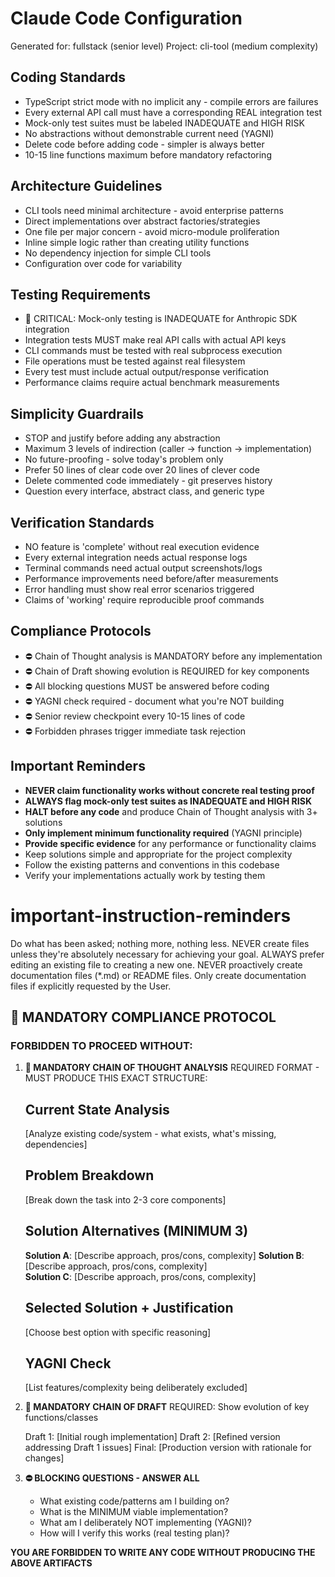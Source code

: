 # Claude Code Configuration

Generated for: fullstack (senior level)
Project: cli-tool (medium complexity)

## Coding Standards

- TypeScript strict mode with no implicit any - compile errors are failures
- Every external API call must have a corresponding REAL integration test
- Mock-only test suites must be labeled INADEQUATE and HIGH RISK
- No abstractions without demonstrable current need (YAGNI)
- Delete code before adding code - simpler is always better
- 10-15 line functions maximum before mandatory refactoring

## Architecture Guidelines  

- CLI tools need minimal architecture - avoid enterprise patterns
- Direct implementations over abstract factories/strategies
- One file per major concern - avoid micro-module proliferation
- Inline simple logic rather than creating utility functions
- No dependency injection for simple CLI tools
- Configuration over code for variability

## Testing Requirements

- 🚨 CRITICAL: Mock-only testing is INADEQUATE for Anthropic SDK integration
- Integration tests MUST make real API calls with actual API keys
- CLI commands must be tested with real subprocess execution
- File operations must be tested against real filesystem
- Every test must include actual output/response verification
- Performance claims require actual benchmark measurements

## Simplicity Guardrails

- STOP and justify before adding any abstraction
- Maximum 3 levels of indirection (caller → function → implementation)
- No future-proofing - solve today's problem only
- Prefer 50 lines of clear code over 20 lines of clever code
- Delete commented code immediately - git preserves history
- Question every interface, abstract class, and generic type

## Verification Standards

- NO feature is 'complete' without real execution evidence
- Every external integration needs actual response logs
- Terminal commands need actual output screenshots/logs
- Performance improvements need before/after measurements
- Error handling must show real error scenarios triggered
- Claims of 'working' require reproducible proof commands

## Compliance Protocols

- ⛔ Chain of Thought analysis is MANDATORY before any implementation
- ⛔ Chain of Draft showing evolution is REQUIRED for key components
- ⛔ All blocking questions MUST be answered before coding
- ⛔ YAGNI check required - document what you're NOT building
- ⛔ Senior review checkpoint every 10-15 lines of code
- ⛔ Forbidden phrases trigger immediate task rejection

## Important Reminders

- **NEVER claim functionality works without concrete real testing proof**
- **ALWAYS flag mock-only test suites as INADEQUATE and HIGH RISK**  
- **HALT before any code** and produce Chain of Thought analysis with 3+ solutions
- **Only implement minimum functionality required** (YAGNI principle)
- **Provide specific evidence** for any performance or functionality claims
- Keep solutions simple and appropriate for the project complexity
- Follow the existing patterns and conventions in this codebase
- Verify your implementations actually work by testing them

# important-instruction-reminders
Do what has been asked; nothing more, nothing less.
NEVER create files unless they're absolutely necessary for achieving your goal.
ALWAYS prefer editing an existing file to creating a new one.
NEVER proactively create documentation files (*.md) or README files. Only create documentation files if explicitly requested by the User.

## 🛑 MANDATORY COMPLIANCE PROTOCOL

### FORBIDDEN TO PROCEED WITHOUT:

1. **🧠 MANDATORY CHAIN OF THOUGHT ANALYSIS**
   REQUIRED FORMAT - MUST PRODUCE THIS EXACT STRUCTURE:

   ## Current State Analysis
   [Analyze existing code/system - what exists, what's missing, dependencies]

   ## Problem Breakdown  
   [Break down the task into 2-3 core components]

   ## Solution Alternatives (MINIMUM 3)
   **Solution A**: [Describe approach, pros/cons, complexity]
   **Solution B**: [Describe approach, pros/cons, complexity]  
   **Solution C**: [Describe approach, pros/cons, complexity]

   ## Selected Solution + Justification
   [Choose best option with specific reasoning]

   ## YAGNI Check
   [List features/complexity being deliberately excluded]

2. **📝 MANDATORY CHAIN OF DRAFT**
   REQUIRED: Show evolution of key functions/classes
   
   Draft 1: [Initial rough implementation]
   Draft 2: [Refined version addressing Draft 1 issues] 
   Final:   [Production version with rationale for changes]

3. **⛔ BLOCKING QUESTIONS - ANSWER ALL**
   - What existing code/patterns am I building on?
   - What is the MINIMUM viable implementation?
   - What am I deliberately NOT implementing (YAGNI)?
   - How will I verify this works (real testing plan)?

**YOU ARE FORBIDDEN TO WRITE ANY CODE WITHOUT PRODUCING THE ABOVE ARTIFACTS**
